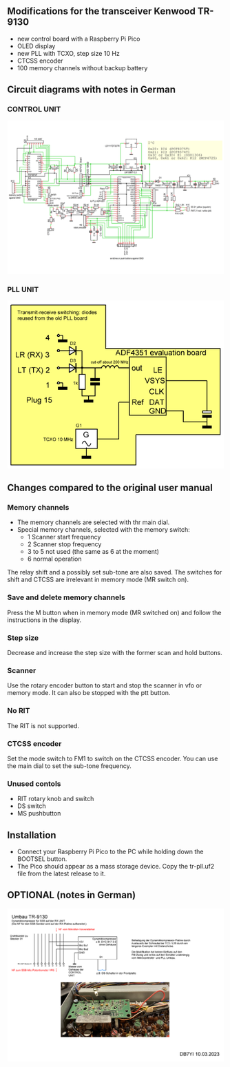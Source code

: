 ## Modifications for the transceiver Kenwood TR-9130
* new control board with a Raspberry Pi Pico
* OLED display
* new PLL with TCXO, step size 10 Hz
* CTCSS encoder
* 100 memory channels without backup battery

## Circuit diagrams with notes in German
### CONTROL UNIT
![CONTROL UNIT](CONTROL.png)

### PLL UNIT
![PLL UNIT](PLL.png)

## Changes compared to the original user manual
### Memory channels
* The memory channels are selected with thr main dial.
* Special memory channels, selected with the memory switch:
  * 1 Scanner start frequency
  * 2 Scanner stop frequency
  * 3 to 5 not used (the same as 6 at the moment)
  * 6 normal operation
    
The relay shift and a possibly set sub-tone are also saved. The switches for shift and CTCSS are irrelevant in memory mode (MR switch on).
### Save and delete memory channels
Press the M button when in memory mode (MR switched on) and follow the instructions in the display.

### Step size
Decrease and increase the step size with the former scan and hold buttons.

### Scanner
Use the rotary encoder button to start and stop the scanner in vfo or memory mode. It can also be stopped with the ptt button.

### No RIT
The RIT is not supported.

### CTCSS encoder
Set the mode switch to FM1 to switch on the CTCSS encoder. You can use the main dial to set the sub-tone frequency.

### Unused contols
* RIT rotary knob and switch
* DS switch
* MS pushbutton

## Installation
* Connect your Raspberry Pi Pico to the PC while holding down the BOOTSEL button.
* The Pico should appear as a mass storage device. Copy the tr-pll.uf2 file from the latest release to it.
  
## OPTIONAL (notes in German)
![OPTIONAL](circuit2.png)


